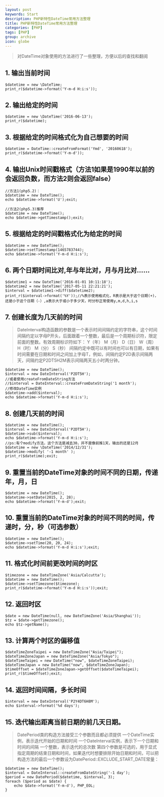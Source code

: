 ```yaml
---
layout: post
keywords: Start
description: PHP新特性DateTime常用方法整理
title: PHP新特性DateTime常用方法整理
categories: [PHP]
tags: [PHP]
group: archive
icon: globe
---
```




>对DateTime对象使用的方法进行了一些整理，方便以后的查找和翻阅

## 1. 输出当前时间
    $datetime = new \DateTime;
    print_r($datetime->format('Y-m-d H:i:s'));

## 2. 输出给定的时间
    $datetime = new \DateTime('2016-06-13');
    print_r($datetime);

## 3. 根据给定的时间格式化为自己想要的时间
    $datetime = DateTime::createFromFormat('Ymd', '20160618');
    print_r($datetime->format('Y-m-d'));

## 4. 输出Unix时间戳格式（方法1如果是1990年以前的会返回负数，而方法2则会返回false）
    //方法1(php5.2)：
    $datetime = new DateTime();
    echo $datetime->format('U');exit;

    //方法2(php5.3)推荐
    $datetime = new DateTime();
    echo $datetime->getTimestamp();exit;

## 5. 根据给定的时间戳格式化为给定的时间
    $datetime = new DateTime();
    $datetime->setTimestamp(1465783744);
    echo $datetime->format('Y-m-d H:i:s');

## 6. 两个日期时间比对,年与年比对，月与月比对……
    $datetime1 = new DateTime('2016-01-01 10:11:18');
    $datetime2 = new DateTime('2017-05-11 22:21:21');
    $interval = $datetime1->diff($datetime2);
    print_r($interval->format('%Y'));//%表示使用格式化，R表示是大于这个日期(+)，还是小于这个日期（-）,a表示大于或小于多少天，时分秒正常使用y,m,d,h,i,s

## 7. 创建长度为几天前的时间
>DateInterval构造函数的参数是一个表示时间间隔约定的字符串，这个时间间隔约定以字母P开头，后面跟着一个整数，最后是一个周期标识符，限定前面的整数。有效周期标识符如下：
>Y（年）  M（月） D（日） W（周） H（时） M（分） S（秒）
>间隔约定中既可以有时间也可以有日期，如果有时间需要在日期和时间之间加上字母T，例如，间隔约定P2D表示间隔两天，间隔约定P2DT5H2M表示间隔两天五小时两分钟。

    $datetime = new DateTime();
    $interval = new DateInterval('P2DT5H');
    //或者使用createFromDateString方法
    //$interval = DateInterval::createFromDateString('1 month');
    //修改DateTime实例
    $datetime->add($interval);
    echo $datetime->format('Y-m-d H:i:s');

## 8. 创建几天前的时间
    $datetime = new DateTime();
    $interval = new DateInterval('P2DT5H');
    $datetime->sub($interval);
    echo $datetime->format('Y-m-d H:i:s');
    //ps:有个modify方法，这个方法是减去30，并不是像前推1天，输出的还是12月
    $datetime = new \DateTime('2014/12/31');
    $datetime->modify( '-1 month' );
    print_r($datetime);exit;

## 9. 重置当前的DateTime对象的时间不同的日期，传递年，月，日
    $datetime = new DateTime();
    $datetime->setDate(2015, 2, 28);
    echo $datetime->format('Y-m-d');exit;

## 10. 重置当前的DateTime对象的时间不同的时间，传递时，分，秒（可选参数）
    $datetime = new DateTime();
    $datetime->setTime(20, 20, 24);
    echo $datetime->format('Y-m-d H:i:s');exit;

## 11. 格式化时间前更改时间的时区
    $timezone = new DateTimeZone('Asia/Calcutta');
    $datetime = new DateTime();
    $datetime->setTimezone($timezone);
    print_r($datetime->format('Y-m-d H:i:s'));exit;

## 12. 返回时区
    $date = new DateTime(null, new DateTimeZone('Asia/Shanghai'));
    $tz = $date->getTimezone();
    echo $tz->getName();

## 13. 计算两个时区的偏移值
    $dateTimeZoneTaipei = new DateTimeZone("Asia/Taipei");
    $dateTimeZoneJapan = new DateTimeZone("Asia/Tokyo");
    $dateTimeTaipei = new DateTime("now", $dateTimeZoneTaipei);
    $dateTimeJapan = new DateTime("now", $dateTimeZoneJapan);
    $timeOffset = $dateTimeZoneJapan->getOffset($dateTimeTaipei);
    print_r($timeOffset);exit;


## 14. 返回时间间隔，多长时间
    $interval = new DateInterval('P2Y4DT6H8M');
    echo $interval->format('%d days');

## 15. 迭代输出距离当前日期的前几天日期。
>DatePeriod类的构造方法接受三个参数而且都必须提供
>一个DateTime实例，表示迭代开始的日期和时间
>一个DateInterval实例，表示下一个日期和时间的间隔
>一个整数，表示迭代的总次数
>第四个参数是可选的，用于显式指定周期的结束日期和时间，如果迭代时想要排除开始日期和时间，可以把构造方法的最后一个参数设为DatePeriod::EXCLUDE_START_DATE常量：

    $datetime = new DateTime();
    $interval = DateInterval::createFromDateString('-1 day');
    $period = new DatePeriod($datetime, $interval, 3);
    foreach ($period as $date) {
        echo $date->format('Y-m-d'), PHP_EOL;
    }
    
    
    